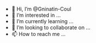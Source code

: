 - 👋 Hi, I’m @Gninatin-Coul
- 👀 I’m interested in ...
- 🌱 I’m currently learning ...
- 💞️ I’m looking to collaborate on ...
- 📫 How to reach me ...

<!---
Gninatin-Coul/Gninatin-Coul is a ✨ special ✨ repository because its `README.md` (this file) appears on your GitHub profile.
You can click the Preview link to take a look at your changes.
--->
